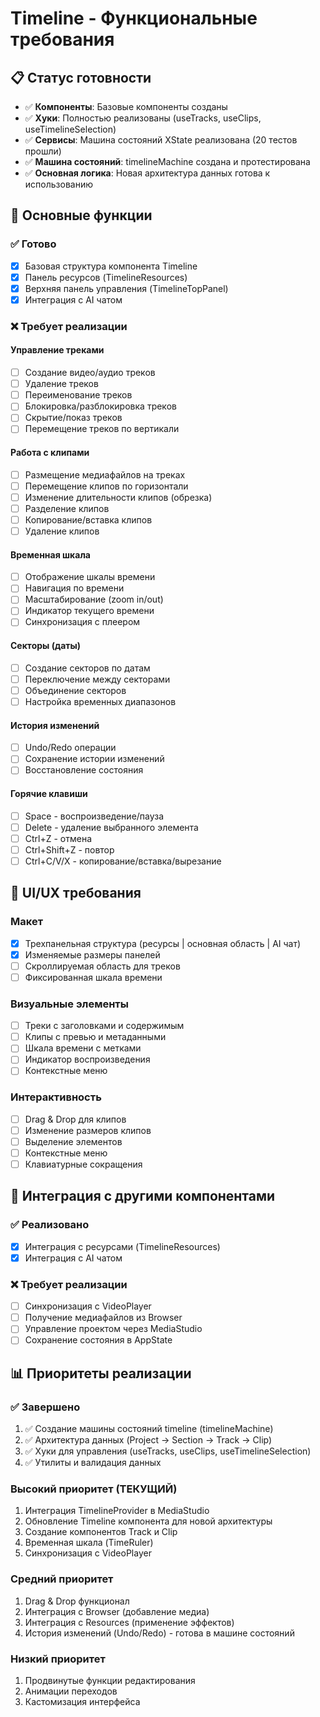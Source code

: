 # Timeline - Функциональные требования

## 📋 Статус готовности

- ✅ **Компоненты**: Базовые компоненты созданы
- ✅ **Хуки**: Полностью реализованы (useTracks, useClips, useTimelineSelection)
- ✅ **Сервисы**: Машина состояний XState реализована (20 тестов прошли)
- ✅ **Машина состояний**: timelineMachine создана и протестирована
- ✅ **Основная логика**: Новая архитектура данных готова к использованию

## 🎯 Основные функции

### ✅ Готово

- [x] Базовая структура компонента Timeline
- [x] Панель ресурсов (TimelineResources)
- [x] Верхняя панель управления (TimelineTopPanel)
- [x] Интеграция с AI чатом

### ❌ Требует реализации

#### Управление треками

- [ ] Создание видео/аудио треков
- [ ] Удаление треков
- [ ] Переименование треков
- [ ] Блокировка/разблокировка треков
- [ ] Скрытие/показ треков
- [ ] Перемещение треков по вертикали

#### Работа с клипами

- [ ] Размещение медиафайлов на треках
- [ ] Перемещение клипов по горизонтали
- [ ] Изменение длительности клипов (обрезка)
- [ ] Разделение клипов
- [ ] Копирование/вставка клипов
- [ ] Удаление клипов

#### Временная шкала

- [ ] Отображение шкалы времени
- [ ] Навигация по времени
- [ ] Масштабирование (zoom in/out)
- [ ] Индикатор текущего времени
- [ ] Синхронизация с плеером

#### Секторы (даты)

- [ ] Создание секторов по датам
- [ ] Переключение между секторами
- [ ] Объединение секторов
- [ ] Настройка временных диапазонов

#### История изменений

- [ ] Undo/Redo операции
- [ ] Сохранение истории изменений
- [ ] Восстановление состояния

#### Горячие клавиши

- [ ] Space - воспроизведение/пауза
- [ ] Delete - удаление выбранного элемента
- [ ] Ctrl+Z - отмена
- [ ] Ctrl+Shift+Z - повтор
- [ ] Ctrl+C/V/X - копирование/вставка/вырезание

## 🎨 UI/UX требования

### Макет

- [x] Трехпанельная структура (ресурсы | основная область | AI чат)
- [x] Изменяемые размеры панелей
- [ ] Скроллируемая область для треков
- [ ] Фиксированная шкала времени

### Визуальные элементы

- [ ] Треки с заголовками и содержимым
- [ ] Клипы с превью и метаданными
- [ ] Шкала времени с метками
- [ ] Индикатор воспроизведения
- [ ] Контекстные меню

### Интерактивность

- [ ] Drag & Drop для клипов
- [ ] Изменение размеров клипов
- [ ] Выделение элементов
- [ ] Контекстные меню
- [ ] Клавиатурные сокращения

## 🔄 Интеграция с другими компонентами

### ✅ Реализовано

- [x] Интеграция с ресурсами (TimelineResources)
- [x] Интеграция с AI чатом

### ❌ Требует реализации

- [ ] Синхронизация с VideoPlayer
- [ ] Получение медиафайлов из Browser
- [ ] Управление проектом через MediaStudio
- [ ] Сохранение состояния в AppState

## 📊 Приоритеты реализации

### ✅ Завершено

1. ✅ Создание машины состояний timeline (timelineMachine)
2. ✅ Архитектура данных (Project → Section → Track → Clip)
3. ✅ Хуки для управления (useTracks, useClips, useTimelineSelection)
4. ✅ Утилиты и валидация данных

### Высокий приоритет (ТЕКУЩИЙ)

1. Интеграция TimelineProvider в MediaStudio
2. Обновление Timeline компонента для новой архитектуры
3. Создание компонентов Track и Clip
4. Временная шкала (TimeRuler)
5. Синхронизация с VideoPlayer

### Средний приоритет

1. Drag & Drop функционал
2. Интеграция с Browser (добавление медиа)
3. Интеграция с Resources (применение эффектов)
4. История изменений (Undo/Redo) - готова в машине состояний

### Низкий приоритет

1. Продвинутые функции редактирования
2. Анимации переходов
3. Кастомизация интерфейса
